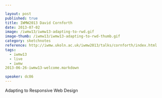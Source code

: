 ```yaml
---

layout: post
published: true
title: IWMW2013 David Cornforth
date: 2013-07-02
image: /iwmw13/iwmw13-adapting-to-rwd.gif
image-thumb: /iwmw13/iwmw13-adapting-to-rwd-thumb.gif
category: sketchnotes
reference: http://iwmw.ukoln.ac.uk/iwmw2013/talks/cornforth/index.html
tags:
  - iwmw13
  - live
  - iwmw
2013-06-26-iwmw13-welcome.markdown

speaker: dc86
---
```


Adapting to Responsive Web Design
